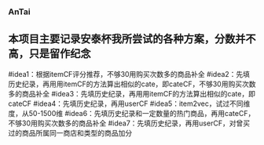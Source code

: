 ### AnTai
## 本项目主要记录安泰杯我所尝试的各种方案，分数并不高，只是留作纪念
#idea1：根据itemCF评分推荐，不够30用购买次数多的商品补全
#idea2：先填历史纪录，再用用itemCF的方法算出相似的cate，即cateCF，不够30用购买次数多的商品补全
#idea3：先填历史纪录，再用用itemCF的方法算出相似的cate，即cateCF
#idea4：先填历史纪录，再用userCF
#idea5：item2vec，试过不同维度，从50-1500维
#idea6：先填历史纪录和一定数量的热门商品，再用cateCF，不够30用购买次数多的商品补全
#idea7：先填历史纪录，再用userCF，对曾买过的商品所属同一商店和类型的商品加分